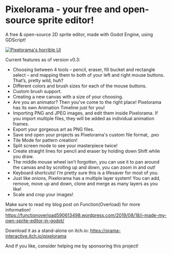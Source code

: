 # Pixelorama - your free and open-source sprite editor!
 A free & open-source 2D sprite editor, made with Godot Engine, using GDScript!

 [![Pixelorama's horrible UI](https://functionoverload590613498.files.wordpress.com/2019/10/screenshot_265.png)](https://www.youtube.com/watch?v=L8o8QKB8lPs)

Current features as of version v0.3:

- Choosing between 4 tools – pencil, eraser, fill bucket and rectangle select – and mapping them to both of your left and right mouse buttons. That’s, pretty wild, huh?
- Different colors and brush sizes for each of the mouse buttons.
- Custom brush support.
- Creating a new canvas with a size of your choosing.
- Are you an animator? Then you've come to the right place! Pixelorama has its own Animation Timeline just for you!​
- Importing PNG and JPEG images, and edit them inside Pixelorama. If you import multiple files, they will be added as individual animation frames.
- Export your gorgeous art as PNG files.
- Save snd open your projects as Pixelorama's custom file format, .pxo
- Tile Mode for pattern creation!
- Split screen mode to see your masterpiece twice!
- Create straight lines for pencil and eraser by holding down Shift while you draw.
- The middle mouse wheel isn’t forgotten, you can use it to pan around the canvas and by scrolling up and down, you can zoom in and out!
- Keyboard shortcuts! I’m pretty sure this is a lifesaver for most of you.
- Just like onions, Pixelorama has a multiple layer system! You can add, remove, move up and down, clone and merge as many layers as you like!
- Scale and crop your images!

Make sure to read my blog post on Function(Overload) for more information! https://functionoverload590613498.wordpress.com/2019/08/18/i-made-my-own-sprite-editor-in-godot/

Download it as a stand-alone on itch.io: https://orama-interactive.itch.io/pixelorama

And if you like, consider helping me by sponsoring this project!
